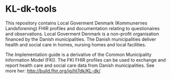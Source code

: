 # KL-dk-tools
This repository contains Local Goverment Denmark (Kommunernes Landsforening) FHIR profiles and documentation relating to questionaires and observations. Local Goverment Denmark is a non-profit organisation financed by the Danish municipalities. The Danish municipalities deliver health and social care in homes, nursing homes and local facilities.

The Implementation guide is a derivative of the Common Municipality Information Model (FKI). The FKI FHIR profiles can be used to exchange and report health care and social care data from Danish municipalities. See more her: http://build.fhir.org/ig/hl7dk/KL-dk/


